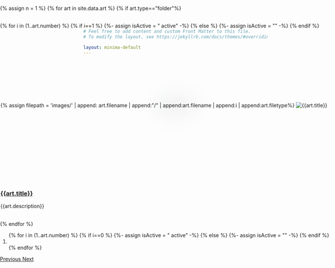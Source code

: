 ```yaml
---
# Feel free to add content and custom Front Matter to this file.
# To modify the layout, see https://jekyllrb.com/docs/themes/#overriding-theme-defaults

layout: minima-default
---
```


<div class="container">



 {% assign n = 1 %}
 {% for art in site.data.art %}
    {% if art.type=="folder"%}
        <a id='{{art.title}}'></a>
        <section id='{{"screen" | append: n }}' class=screen>
            <div id='{{"galleryCarousel" | append: n }}' class="carousel slide" data-interval="20000" data-ride="carousel">
                <div class="carousel-inner">  
                    {% for i in (1..art.number) %}
                        {% if i==1 %} {%- assign isActive = " active" -%}
                        {% else %} {%- assign isActive = "" -%}
                        {% endif %}          
                            <div class= '{{"carousel-item" | append: isActive }} borderr' width="100" height="100">
                                {% assign filepath = 'images/' | append: art.filename | append:"/" | append:art.filename | append:i | append:art.filetype%}
                                <img src='{{filepath}}' class='d-block rounded gallery blur' alt='{{art.title}}' >
                                <img src='{{filepath}}' class="d-block rounded gallery" alt='{{art.title}}' >
                                <div class="carousel-caption mb-0">
                                    <a href='{{art.file}}'>
                                    <h3>{{art.title}}</h3>
                                    </a>
                                    <p>{{art.description}}</p>
                                </div>
                            </div>     
                    {% endfor %}
                </div>
                <ol class="carousel-indicators mb-0">
                    {% for i in (1..art.number) %}
                        {% if i==0 %} {%- assign isActive = " active" -%}
                        {% else %} {%- assign isActive = "" -%}
                        {% endif %}
                        <li data-target='{{"#galleryCarousel" | append: n }}' data-slide-to="{{i-1}}" class="{{isActive}}"></li>
                    {% endfor %}
                </ol>
                <a class="carousel-control-prev" href='{{"#galleryCarousel" | append: n }}' role="button" data-slide="prev">
                    <span class="carousel-control-prev-icon" aria-hidden="true"></span>
                    <span class="sr-only">Previous</span>
                </a>
                <a class="carousel-control-next" href='{{"#galleryCarousel" | append: n }}' role="button" data-slide="next">
                    <span class="carousel-control-next-icon" aria-hidden="true"></span>
                    <span class="sr-only">Next</span>
                </a>
            </div>
        </section>
    {% endif %}  
    {% assign n =  n | plus: 1  %}
{% endfor %}


<div class="blank"></div>
<section id="screenA" class=screen>
    <div id="galleryCarouselA" class="carousel slide" data-interval="20000" data-ride="carousel">
        {% assign i = 0 %}
        <div class="carousel-inner">
            {% for art in site.data.art %}
                {% if art.category=="traditional"%}
                    {% assign doBlur = "" %}
                    {% if i==0 %} {%- assign isActive = " active" -%}
                    {% else %} {%- assign isActive = "" -%}
                    {% endif %}
                        <div class= '{{"carousel-item" | append: isActive }} borderr' width="100" height="100">
                            {% if art.type=="gif"%} {%- assign doBlur = "hide" -%}
                            {% endif %}
                            <img src='{{art.thumbnail}}' class='{{"d-block rounded gallery blur "| append: doBlur }}' alt='{{art.title}}' >
                            <img src='{{art.thumbnail}}' class="d-block rounded gallery" alt='{{art.title}}' >
                            <div class="carousel-caption mb-0">
                                <a href='{{art.file}}'>
                                <h3>{{art.title}}</h3>
                                </a>
                                <p>{{art.description}}</p>
                            </div>
                        </div>
                    {% assign i =  i | plus: 1  %}
                {% endif %}
            {% endfor %}
        </div>
        <ol class="carousel-indicators mb-0">
            {% for j in (1..i) %}
                {% if j==1 %} {%- assign isActive = "active" -%}
                {% else %} {%- assign isActive = "" -%}
                {% endif %}
                <li data-target="#galleryCarousel" data-slide-to="{{j-1}}" class="{{isActive}}"></li>
            {% endfor %}
        </ol>
        <a class="carousel-control-prev" href="#galleryCarouselA" role="button" data-slide="prev">
            <span class="carousel-control-prev-icon" aria-hidden="true"></span>
            <span class="sr-only">Previous</span>
        </a>
        <a class="carousel-control-next" href="#galleryCarouselA" role="button" data-slide="next">
            <span class="carousel-control-next-icon" aria-hidden="true"></span>
            <span class="sr-only">Next</span>
        </a>
    </div>
</section>

<div class="blank"></div>

</div>  <!-- end container -->




<!-- <img src='/gallery/thumbnails/ollie.jpg'>
<img src='/gallery/thumbnails/ollie.jpg'>
<img src='/gallery/thumbnails/ollie.jpg'> -->
<style>
.blur {
    position:absolute;
    left: 50%;
    -webkit-transform: translateX(-50%);
    transform: translateX(-50%);
    filter: blur(3vw);
    z-index: -1;
}
.hide {
    visibility: hidden;
}
.gallery {
    width: auto;
    height: auto;
    margin: auto;
    margin-top: 5vh;
    margin-bottom: 5vh;
    max-height: 80vh;
    max-width: 80vw;
    z-index: -2;
}
.borderr{
    border: 0.1px solid transparent !important;
}
.screen{
    height: 100vh;
    scroll-snap-align: center;
}
.container {
    position:absolute;
    left: 50%;
    -webkit-transform: translateX(-50%);
    transform: translateX(-50%);
    top:0;
    height: 110vh;
    width: 100vw;
    overflow: scroll;
    scroll-snap-type: y mandatory;
     z-index: 1;
}
.blank{
    height: 30vh;
}
.center{
    margin: 0;
    position: reletive;
    top: 50%;
    left: 50%;
    transform: translate(-50%, -50%);
}
html, body {
  height: 100vh;
  width:100vw;
  overflow: hidden;
}


</style>



